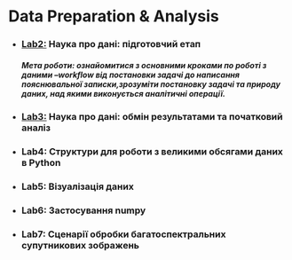 # Data Preparation & Analysis
* ### [Lab2:](/lab2) Наука про дані: підготовчий етап
  ##### *Мета роботи: ознайомитися з основними кроками по роботі з даними –workflow від постановки задачі до написання пояснювальної записки,зрозуміти постановку задачі та природу даних, над якими виконується аналітичні операції.*

* ### [Lab3:](/lab3) Наука про дані: обмін результатами та початковий аналіз
* ### Lab4: Структури для роботи з великими обсягами даних в Python
* ### Lab5: Візуалізація даних
* ### Lab6: Застосування numpy
* ### Lab7: Сценарії обробки багатоспектральних супутникових зображень

